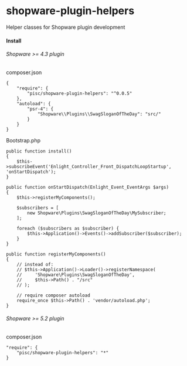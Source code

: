 # shopware-plugin-helpers
Helper classes for Shopware plugin development


#### Install

###### Shopware >= 4.3 plugin
composer.json
```
{
    "require": {
        "pisc/shopware-plugin-helpers": "^0.0.5"
    },
    "autoload": {
        "psr-4": {
            "Shopware\\Plugins\\SwagSloganOfTheDay": "src/"
        }
    }
}
```

Bootstrap.php

```
public function install()
{
	$this->subscribeEvent('Enlight_Controller_Front_DispatchLoopStartup', 'onStartDispatch');
}

public function onStartDispatch(Enlight_Event_EventArgs $args)
{
    $this->registerMyComponents();

    $subscribers = [
    	new Shopware\Plugins\SwagSloganOfTheDay\MySubscriber;
    ];

    foreach ($subscribers as $subscriber) {
        $this->Application()->Events()->addSubscriber($subscriber);
    }
}

public function registerMyComponents()
{
	// instead of:
    // $this->Application()->Loader()->registerNamespace(
    //     'Shopware\Plugins\SwagSloganOfTheDay',
    //     $this->Path() . "/src"
    // );

   	// require composer autoload
    require_once $this->Path() . 'vendor/autoload.php';
}
```

###### Shopware >= 5.2 plugin

composer.json
```
"require": {
    "pisc/shopware-plugin-helpers": "*"
}
```
